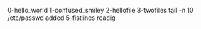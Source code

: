  0-hello_world
1-confused_smiley
2-hellofile
3-twofiles
tail -n 10 /etc/passwd
added 5-fistlines readig
